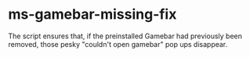 # ms-gamebar-missing-fix
The script ensures that, if the preinstalled Gamebar had previously been removed, those pesky "couldn't open gamebar" pop ups disappear.

